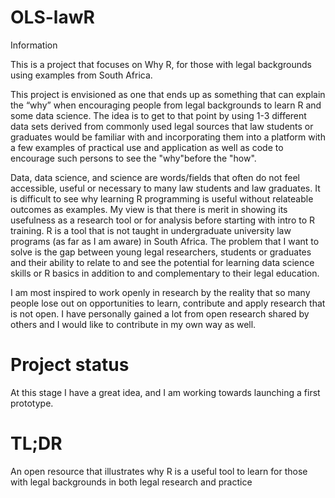 # OLS-lawR

Information 

This is a project that focuses on Why R, for those with legal backgrounds using examples from South Africa. 

This project is envisioned as one that ends up as something that can explain the “why” when encouraging people from legal backgrounds to learn R and some data science. The idea is to get to that point by using 1-3 different data sets derived from commonly used legal sources that law students or graduates would be familiar with and incorporating them into a platform with a few examples of practical use and application as well as code to encourage such persons to see the "why"before the "how".

Data, data science, and science are words/fields that often do not feel accessible, useful or necessary to many law students and law graduates. It is difficult to see why learning R programming is useful without relateable outcomes as examples. My view is that there is merit in showing its usefulness as a research tool or for analysis before starting with intro to R training. R is a tool that is not taught in undergraduate university law programs (as far as I am aware) in South Africa. The problem that I want to solve is the gap between young legal researchers, students or graduates and their ability to relate to and see the potential for learning data science skills or R basics in addition to and complementary to their legal education. 

I am most inspired to work openly in research by the reality that so many people lose out on opportunities to learn, contribute and apply research that is not open. I have personally gained a lot from open research shared by others and I would like to contribute in my own way as well. 

# Project status
At this stage I have a great idea, and I am working towards launching a first prototype. 

# TL;DR
An open resource that illustrates why R is a useful tool to learn for those with legal backgrounds in both legal research and practice

